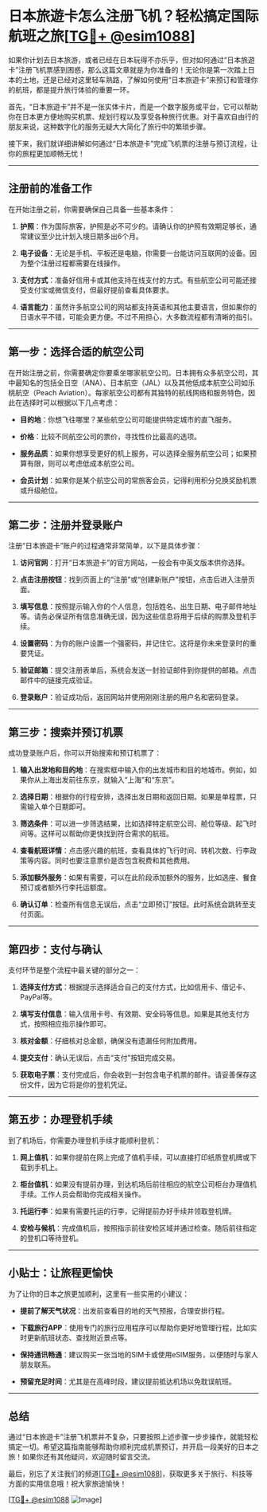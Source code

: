 # 日本旅遊卡怎么注册飞机？轻松搞定国际航班之旅[[TG💪+ @esim1088](https://t.me/s/esim1088)]

如果你计划去日本旅游，或者已经在日本玩得不亦乐乎，但对如何通过“日本旅遊卡”注册飞机票感到困惑，那么这篇文章就是为你准备的！无论你是第一次踏上日本的土地，还是已经对这里轻车熟路，了解如何使用“日本旅遊卡”来预订和管理你的航班，都是提升旅行体验的重要一环。

首先，“日本旅遊卡”并不是一张实体卡片，而是一个数字服务或平台，它可以帮助你在日本更方便地购买机票、规划行程以及享受各种旅行优惠。对于喜欢自由行的朋友来说，这种数字化的服务无疑大大简化了旅行中的繁琐步骤。

接下来，我们就详细讲解如何通过“日本旅遊卡”完成飞机票的注册与预订流程，让你的旅程更加顺畅无忧！

---

## 注册前的准备工作

在开始注册之前，你需要确保自己具备一些基本条件：

1. **护照**：作为国际旅客，护照是必不可少的。请确认你的护照有效期足够长，通常建议至少比计划入境日期多出6个月。
   
2. **电子设备**：无论是手机、平板还是电脑，你需要一台能访问互联网的设备。因为整个注册过程都需要在线操作。

3. **支付方式**：准备好信用卡或其他支持在线支付的方式。有些航空公司可能还接受支付宝或微信支付，但最好提前查看具体要求。

4. **语言能力**：虽然许多航空公司的网站都支持英语和其他主要语言，但如果你的日语水平不错，可能会更方便。不过不用担心，大多数流程都有清晰的指引。

---

## 第一步：选择合适的航空公司

在开始注册之前，你需要确定你要乘坐哪家航空公司。日本拥有众多航空公司，其中最知名的包括全日空（ANA）、日本航空（JAL）以及其他低成本航空公司如乐桃航空（Peach Aviation）。每家航空公司都有其独特的航线网络和服务特色，因此在选择时可以根据以下几点考虑：

- **目的地**：你想飞往哪里？某些航空公司可能提供特定城市的直飞服务。
  
- **价格**：比较不同航空公司的票价，寻找性价比最高的选项。

- **服务品质**：如果你想享受更好的机上服务，可以选择全服务航空公司；如果预算有限，则可以考虑低成本航空公司。

- **会员计划**：如果你是某个航空公司的常旅客会员，记得利用积分兑换奖励机票或升级舱位。

---

## 第二步：注册并登录账户

注册“日本旅遊卡”账户的过程通常非常简单，以下是具体步骤：

1. **访问官网**：打开“日本旅遊卡”的官方网站，一般会有中英文版本供你选择。

2. **点击注册按钮**：找到页面上的“注册”或“创建新账户”按钮，点击后进入注册页面。

3. **填写信息**：按照提示输入你的个人信息，包括姓名、出生日期、电子邮件地址等。请务必保证所有信息准确无误，因为这些信息将用于后续的购票及登机手续。

4. **设置密码**：为你的账户设置一个强密码，并记住它。这将是你未来登录时的重要凭证。

5. **验证邮箱**：提交注册表单后，系统会发送一封验证邮件到你提供的邮箱。点击邮件中的链接完成验证。

6. **登录账户**：验证成功后，返回网站并使用刚刚注册的用户名和密码登录。

---

## 第三步：搜索并预订机票

成功登录账户后，你可以开始搜索和预订机票了：

1. **输入出发地和目的地**：在搜索框中输入你的出发城市和目的地城市。例如，如果你从上海出发前往东京，就输入“上海”和“东京”。

2. **选择日期**：根据你的行程安排，选择出发日期和返回日期。如果是单程票，只需输入单个日期即可。

3. **筛选条件**：可以进一步筛选结果，比如选择特定航空公司、舱位等级、起飞时间等。这样可以帮助你更快找到符合需求的航班。

4. **查看航班详情**：点击感兴趣的航班，查看具体的飞行时间、转机次数、行李政策等内容。同时也要注意票价是否包含税费和其他费用。

5. **添加额外服务**：如果有需要，可以在此阶段添加额外的服务，比如选座、餐食预订或者额外行李托运额度。

6. **确认订单**：检查所有信息无误后，点击“立即预订”按钮。此时系统会跳转至支付页面。

---

## 第四步：支付与确认

支付环节是整个流程中最关键的部分之一：

1. **选择支付方式**：根据提示选择适合自己的支付方式，比如信用卡、借记卡、PayPal等。

2. **填写支付信息**：输入信用卡号、有效期、安全码等信息。如果是其他支付方式，按照相应指示操作即可。

3. **核对金额**：仔细核对总金额，确保没有遗漏任何附加费用。

4. **提交支付**：确认无误后，点击“支付”按钮完成交易。

5. **获取电子票**：支付完成后，你会收到一封包含电子机票的邮件。请妥善保存这份文件，因为它将是你的登机凭证。

---

## 第五步：办理登机手续

到了机场后，你需要办理登机手续才能顺利登机：

1. **网上值机**：如果你提前在网上完成了值机手续，可以直接打印纸质登机牌或下载到手机上。

2. **柜台值机**：如果没有提前办理，到达机场后前往相应的航空公司柜台办理值机手续。工作人员会帮助你完成相关操作。

3. **托运行李**：如果有需要托运的行李，记得提前办好手续并领取登机牌。

4. **安检与候机**：完成值机后，按照指示前往安检区域并通过检查。随后前往指定的登机口等待登机。

---

## 小贴士：让旅程更愉快

为了让你的日本之旅更加顺利，这里有一些实用的小建议：

- **提前了解天气状况**：出发前查看目的地的天气预报，合理安排行程。

- **下载旅行APP**：使用专门的旅行应用程序可以帮助你更好地管理行程，比如实时更新航班状态、查找附近景点等。

- **保持通讯畅通**：建议购买一张当地的SIM卡或使用eSIM服务，以便随时与家人朋友联系。

- **预留充足时间**：尤其是在高峰时段，建议提前抵达机场以免耽误航班。

---

## 总结

通过“日本旅遊卡”注册飞机票并不复杂，只要按照上述步骤一步步操作，就能轻松搞定一切。希望这篇指南能够帮助你顺利完成机票预订，并开启一段美好的日本之旅！如果你还有其他疑问，欢迎随时留言交流。

最后，别忘了关注我们的频道[[TG💪+ @esim1088](https://t.me/s/esim1088)]，获取更多关于旅行、科技等方面的实用信息哦！祝大家旅途愉快！

[[TG💪+ @esim1088](https://t.me/s/esim1088) ![Image](https://i.postimg.cc/4NQfJmqS/Snipaste-2025-05-13-00-14-12.png)]